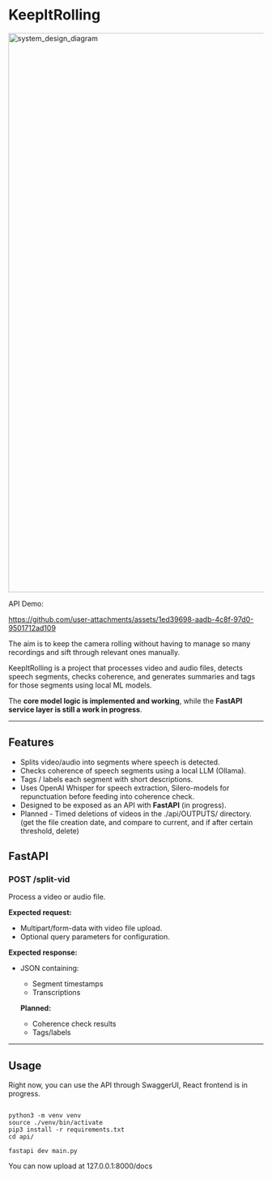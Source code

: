 # KeepItRolling

<img width="1475" height="1105" alt="system_design_diagram" src="https://github.com/user-attachments/assets/7aa595d3-3948-4607-917b-909416c272e8" />

API Demo:

https://github.com/user-attachments/assets/1ed39698-aadb-4c8f-97d0-9501712ad109


The aim is to keep the camera rolling without having to manage so many recordings and sift through relevant ones manually.

KeepItRolling is a project that processes video and audio files, detects speech segments, checks coherence, and generates summaries and tags for those segments using local ML models.

The **core model logic is implemented and working**, while the **FastAPI service layer is still a work in progress**.

---

## Features

- Splits video/audio into segments where speech is detected.  
- Checks coherence of speech segments using a local LLM (Ollama).  
- Tags / labels each segment with short descriptions.  
- Uses OpenAI Whisper for speech extraction, Silero-models for repunctuation before feeding into coherence check.
- Designed to be exposed as an API with **FastAPI** (in progress).
- Planned - Timed deletions of videos in the ./api/OUTPUTS/ directory. (get the file creation date, and compare to current, and if after certain threshold, delete)


## FastAPI

### POST /split-vid
Process a video or audio file.

**Expected request:**
- Multipart/form-data with video file upload.
- Optional query parameters for configuration.

**Expected response:**
- JSON containing:
  - Segment timestamps
  - Transcriptions  

  **Planned:**
  - Coherence check results
  - Tags/labels

---

## Usage

Right now, you can use the API through SwaggerUI, React frontend is in progress.

```

python3 -m venv venv
source ./venv/bin/activate
pip3 install -r requirements.txt
cd api/

fastapi dev main.py

```

You can now upload at 127.0.0.1:8000/docs
